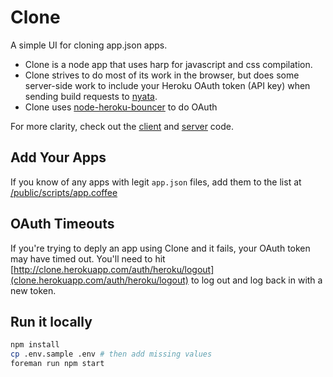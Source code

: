 # Clone

A simple UI for cloning app.json apps.

- Clone is a node app that uses harp for javascript and css compilation.
- Clone strives to do most of its work in the browser, but does some server-side work
to include your Heroku OAuth token (API key) when sending build requests to [nyata](https://github.com/heroku/nyata).
- Clone uses [node-heroku-bouncer](https://github.com/jclem/node-heroku-bouncer) to do OAuth

For more clarity, check out the [client](/public/scripts/app.coffee) and [server](/index.js) code.

## Add Your Apps

If you know of any apps with legit `app.json` files, add them to the list at
[/public/scripts/app.coffee](/public/scripts/app.coffee)

## OAuth Timeouts

If you're trying to deply an app using Clone and it fails, your OAuth token may
have timed out. You'll need to hit
[http://clone.herokuapp.com/auth/heroku/logout](clone.herokuapp.com/auth/heroku/logout)
to log out and log back in with a new token.

## Run it locally

```sh
npm install
cp .env.sample .env # then add missing values
foreman run npm start
```
